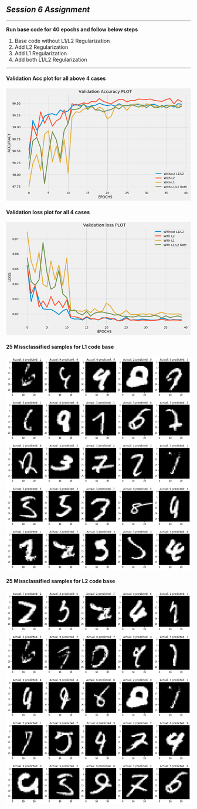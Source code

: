 <h2><i> Session 6 Assignment</i></h2>
<hr>

**Run base code for 40 epochs and follow below steps**<br>
<ol>
  <li> Base code without L1/L2 Regularization</li>
  <li> Add L2 Regularization </li>
  <li> Add L1 Regularization </li>
  <li> Add both L1/L2 Regularization </li>
</ol>
<hr>

<h4> Validation Acc plot for all above 4 cases</h3>

![Image](https://github.com/SID-SURANGE/EVA-4.0/blob/master/Session%206%20assignment/Val_accplot.png)

<h4> Validation loss plot for all 4 cases</h3>

![Image](https://github.com/SID-SURANGE/EVA-4.0/blob/master/Session%206%20assignment/Val_lossplot.png)

<h4>25 Missclassified samples for L1 code base</h3>

![Image](https://github.com/SID-SURANGE/EVA-4.0/blob/master/Session%206%20assignment/L1_Errorsample.png)

<h4> 25 Missclassified samples for L2 code base </h3>

![Image](https://github.com/SID-SURANGE/EVA-4.0/blob/master/Session%206%20assignment/L2_ErrorSample1.png)

